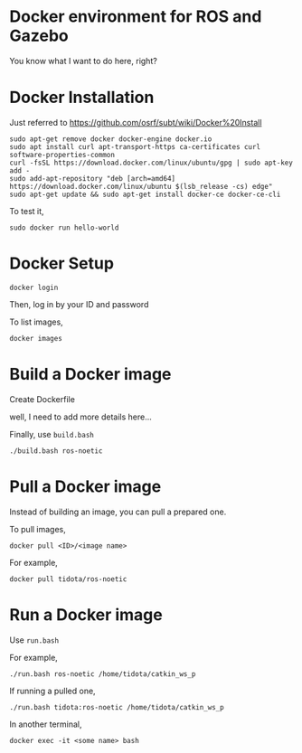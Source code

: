 # Docker environment for ROS and Gazebo

You know what I want to do here, right?

# Docker Installation

Just referred to https://github.com/osrf/subt/wiki/Docker%20Install

```
sudo apt-get remove docker docker-engine docker.io
sudo apt install curl apt-transport-https ca-certificates curl software-properties-common
curl -fsSL https://download.docker.com/linux/ubuntu/gpg | sudo apt-key add -
sudo add-apt-repository "deb [arch=amd64] https://download.docker.com/linux/ubuntu $(lsb_release -cs) edge"
sudo apt-get update && sudo apt-get install docker-ce docker-ce-cli
```

To test it,
```
sudo docker run hello-world
```

# Docker Setup

```
docker login
```
Then, log in by your ID and password

To list images,
```
docker images
```

# Build a Docker image
Create Dockerfile

well, I need to add more details here...

Finally, use `build.bash`
```
./build.bash ros-noetic
```

# Pull a Docker image
Instead of building an image, you can pull a prepared one.

To pull images,
```
docker pull <ID>/<image name>
```
For example,
```
docker pull tidota/ros-noetic
```

# Run a Docker image

Use `run.bash`

For example,
```
./run.bash ros-noetic /home/tidota/catkin_ws_p
```
If running a pulled one,
```
./run.bash tidota:ros-noetic /home/tidota/catkin_ws_p
```


In another terminal,
```
docker exec -it <some name> bash
```
